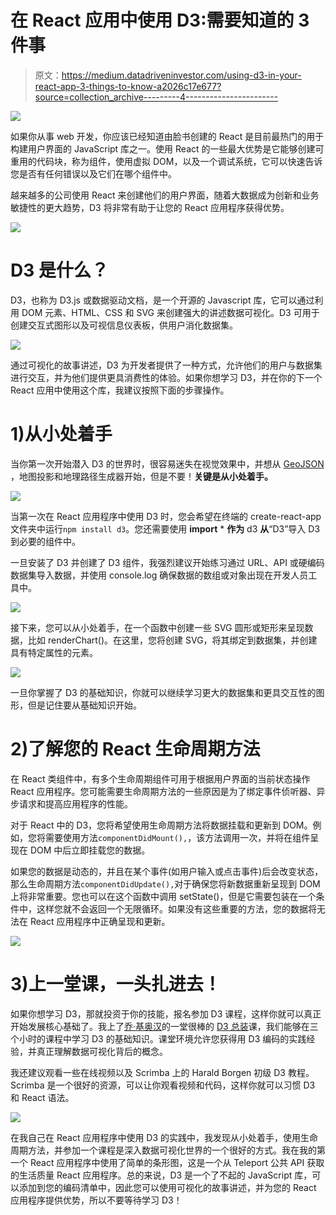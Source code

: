 # 在 React 应用中使用 D3:需要知道的 3 件事

> 原文：<https://medium.datadriveninvestor.com/using-d3-in-your-react-app-3-things-to-know-a2026c17e677?source=collection_archive---------4----------------------->

![](img/aef0dc66f82c0dc3874b805f8729c249.png)

如果你从事 web 开发，你应该已经知道由脸书创建的 React 是目前最热门的用于构建用户界面的 JavaScript 库之一。使用 React 的一些最大优势是它能够创建可重用的代码块，称为组件，使用虚拟 DOM，以及一个调试系统，它可以快速告诉您是否有任何错误以及它们在哪个组件中。

越来越多的公司使用 React 来创建他们的用户界面，随着大数据成为创新和业务敏捷性的更大趋势，D3 将非常有助于让您的 React 应用程序获得优势。

![](img/3f00f771ea1f92115c1ec05b976e856c.png)

# D3 是什么？

D3，也称为 D3.js 或数据驱动文档，是一个开源的 Javascript 库，它可以通过利用 DOM 元素、HTML、CSS 和 SVG 来创建强大的讲述数据可视化。D3 可用于创建交互式图形以及可视信息仪表板，供用户消化数据集。

![](img/b78e950531d12bb3bd7d725f20429f78.png)

通过可视化的故事讲述，D3 为开发者提供了一种方式，允许他们的用户与数据集进行交互，并为他们提供更具消费性的体验。如果你想学习 D3，并在你的下一个 React 应用中使用这个库，我建议按照下面的步骤操作。

# 1)从小处着手

当你第一次开始潜入 D3 的世界时，很容易迷失在视觉效果中，并想从 [GeoJSON](https://d3indepth.com/geographic/) ，地图投影和地理路径生成器开始，但是不要！**关键是从小处着手。**

![](img/7b9adc16d2e1316eca78daf5c1799ebe.png)

当第一次在 React 应用程序中使用 D3 时，您会希望在终端的 create-react-app 文件夹中运行`npm install d3`。您还需要使用 **import** * **作为** d3 **从**“D3”导入 D3 到必要的组件中。

一旦安装了 D3 并创建了 D3 组件，我强烈建议开始练习通过 URL、API 或硬编码数据集导入数据，并使用 console.log 确保数据的数组或对象出现在开发人员工具中。

![](img/45db94e9bd58372bad63202117237f54.png)

接下来，您可以从小处着手，在一个函数中创建一些 SVG 圆形或矩形来呈现数据，比如 renderChart()。在这里，您将创建 SVG，将其绑定到数据集，并创建具有特定属性的元素。

![](img/3c1cf9a0c213988f0b034a223c9f79c3.png)

一旦你掌握了 D3 的基础知识，你就可以继续学习更大的数据集和更具交互性的图形，但是记住要从基础知识开始。

# 2)了解您的 React 生命周期方法

在 React 类组件中，有多个生命周期组件可用于根据用户界面的当前状态操作 React 应用程序。您可能需要生命周期方法的一些原因是为了绑定事件侦听器、异步请求和提高应用程序的性能。

对于 React 中的 D3，您将希望使用生命周期方法将数据挂载和更新到 DOM。例如，您将需要使用方法`componentDidMount(),`，该方法调用一次，并将在组件呈现在 DOM 中后立即挂载您的数据。

如果您的数据是动态的，并且在某个事件(如用户输入或点击事件)后会改变状态，那么生命周期方法`componentDidUpdate(),`对于确保您将新数据重新呈现到 DOM 上将非常重要。您也可以在这个函数中调用 setState()，但是它需要包装在一个条件中，这样您就不会返回一个无限循环。如果没有这些重要的方法，您的数据将无法在 React 应用程序中正确呈现和更新。

![](img/4ab6e53efe09bae6e303fd609e641bff.png)

# 3)上一堂课，一头扎进去！

如果你想学习 D3，那就投资于你的技能，报名参加 D3 课程，这样你就可以真正开始发展核心基础了。我上了[乔·基奥汉](https://generalassemb.ly/instructors/joe-keohan/7866)的一堂很棒的 [D3 总装](https://generalassemb.ly/education/data-visualization-and-intro-to-d3js-remote-online/new-york-city/61035)课，我们能够在三个小时的课程中学习 D3 的基础知识。课堂环境允许您获得用 D3 编码的实践经验，并真正理解数据可视化背后的概念。

我还建议观看一些在线视频以及 Scrimba 上的 Harald Borgen 初级 D3 教程。Scrimba 是一个很好的资源，可以让你观看视频和代码，这样你就可以习惯 D3 和 React 语法。

![](img/ff0303b402e50722057565060ec5d72f.png)

在我自己在 React 应用程序中使用 D3 的实践中，我发现从小处着手，使用生命周期方法，并参加一个课程是深入数据可视化世界的一个很好的方式。我在我的第一个 React 应用程序中使用了简单的条形图，这是一个从 Teleport 公共 API 获取的生活质量 React 应用程序。总的来说，D3 是一个了不起的 JavaScript 库，可以添加到您的编码清单中，因此您可以使用可视化的故事讲述，并为您的 React 应用程序提供优势，所以不要等待学习 D3！